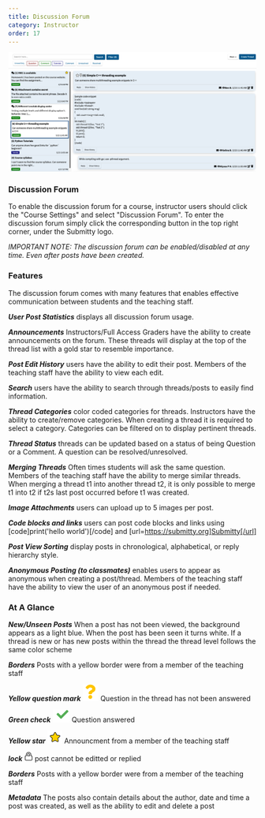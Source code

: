 ```yaml
---
title: Discussion Forum
category: Instructor
order: 17
---
```


![](/images/main_view_forum.png)

### Discussion Forum

To enable the discussion forum for a course, instructor users should
click the "Course Settings" and select "Discussion Forum". To enter the 
discussion forum simply click the corresponding button in the top right 
corner, under the Submitty logo.

_IMPORTANT NOTE: The discussion forum can be enabled/disabled at any time. 
Even after posts have been created._


### Features

The discussion forum comes with many features that enables effective
communication between students and the teaching staff.

   **_User Post Statistics_** displays all discussion forum usage.

   **_Announcements_** Instructors/Full Access Graders have the ability to create announcements on the forum.
   These threads will display at the top of the thread list with a gold star to resemble importance. 

   **_Post Edit History_** users have the ability to edit their post. Members of the teaching staff
   have the ability to view each edit. 

   **_Search_** users have the ability to search through threads/posts to easily find 
   information.

   **_Thread Categories_** color coded categories for threads.
   Instructors have the ability to create/remove categories. When creating
   a thread it is required to select a category. Categories can be filtered
   on to display pertinent threads.

   **_Thread Status_** threads can be updated based on a status of being Question or a Comment. 
   A question can be resolved/unresolved.

   **_Merging Threads_** Often times students will ask the same question. Members of the teaching staff
   have the ability to merge similar threads. When merging a thread t1 into another thread t2,
   it is only possible to merge t1 into t2 if t2s last post occurred before t1 was created.

   **_Image Attachments_** users can upload up to 5 images per post.

   **_Code blocks and links_** users can post code blocks and links using [code]print('hello world')[/code] and [url=https://submitty.org]Submitty[/url]

   **_Post View Sorting_** display posts in chronological, alphabetical, or reply hierarchy style.

   **_Anonymous Posting (to classmates)_** enables users to appear as anonymous when creating a post/thread.
   Members of the teaching staff have the ability to view the user of an anonymous post if needed. 

### At A Glance
   
   **_New/Unseen Posts_** When a post has not been viewed, the background appears as a light blue. When the post has been seen it turns white. If a thread is new or has new posts within the thread the thread level follows the same color scheme

   **_Borders_** Posts with a yellow border were from a member of the teaching staff

   **_Yellow question mark_** ![](/images/discussion_forum_icons/df_question.png) Question in the thread has not been answered

   **_Green check_** ![](/images/discussion_forum_icons/df_check.png) Question answered

   **_Yellow star_** ![](/images/discussion_forum_icons/df_star.png) Announcment from a member of the teaching staff

   **_lock_** ![](/images/discussion_forum_icons/df_lock.png) post cannot be editted or replied 

   **_Borders_** Posts with a yellow border were from a member of the teaching staff

   **_Metadata_** The posts also contain details about the author, date and time a post was created, as well as the ability to edit and delete a post
